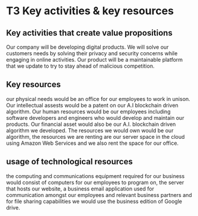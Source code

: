 # T3 Key activities & key resources

## Key activities that create value propositions

Our company will be developing digital products. We will solve our customers needs by solving their privacy and security concerns while engaging in online activities. Our product will be a maintainable platform that we update to try to stay ahead of malicious competition. 

## Key resources 

our physical needs would be an office for our employees to work in unison. Our intellectual assests would be a patent on our A.I blockchain driven algorithm. Our human resources would be our employees including software developers and engineers who would develop and maintain our products. Our financial asset would also be our A.I. blockchain driven algorithm we developed. The resources we would own would be our algorithm, the resources we are renting are our server space in the cloud using Amazon Web Services and we also rent the space for our office.

## usage of technological resources

the computing and communications equipment required for our business would consist of computers for our employees to program on, the server that hosts our website, a business email application used for communication amongst our employees and relevant business partners and for file sharing capabilities we would use the business edition of Google drive.
